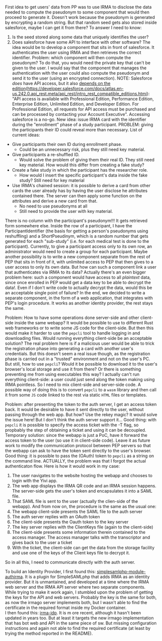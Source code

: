First idea to get users' data from PP was to use IRMA to disclose the data needed to compute the pseudonym to some component that would then proceed to generate it.
Doesn't work because the pseudonym is generated by encrypting a random string. But that random seed gets also stored inside salesforce, maybe I can get it from
there? To answer I need to know:
1. Is the seed stored along some data that uniquely identifies the user?
2. Does salesforce have some API to interface with other software?
The idea would be to develop a component that sits in front of salesforce. It authenticates the user using IRMA and then retrieves the correct identifier. Problem:
which component will then compute the pseudonym? To do that, you would need the private key that can't be given to the user. I would say that the component that
manages the authentication with the user could also compute the pseudonym and send it to the user (using an encrypted connection).
NOTE: Salesforce *does* have API access, but it also [depends on the edition]()(https://developer.salesforce.com/docs/atlas.en-us.242.0.api_rest.meta/api_rest/intro_rest_compatible_editions.htmi): "API access is available with Professional Edition, Performance Edition, Enterprise Edition, Unlimited Edition, and Developer Edition. For Professional
Edition, all requests for API access must be purchased and can be processed by contacting your Account Executive".
Accessing salesforce is a no-go. New idea: issue IRMA card with the identifier during the "enrollment" phase of a study participant.
PROBLEM: giving the participants their ID could reveal more than necessary. List of current ideas:
- Give participants their own ID during enrollment phase. 
    - Could be an unnecessary risk, plus they still need key material.
- Give participants a re-shuffled ID. 
    - Would solve the problem of giving them their real ID. They still need key material. How would this differ from creating a fake study?
- Create a fake study in which the participant has the researcher role. 
    - How would I insert the specific participant's data inside the fake study? Still need for key material
- Use IRMA's chained session: it is possible to derive a card from other cards the user already has by having the user disclose he attributes contained there. The server can then apply some function on the attributes and derive a new card from that. 
    - No need to use pseudonyms at all
    - Still need to provide the user with key material.


There is no column with the participant's pseudonym!!! It gets retrieved form somewhere else. Inside the row of a participant, I have the ParticipantIdentifier (the basis for getting a person's pseudonyms using reshuffling) and a ShortPseudinym, which is a random number that gets generated for each "sub-study" (i.e. for each medical test is done to the participant).
Currently, to give a participant access only to its own row, an administrator would need to create a group for each participant. 
Maybe another possibility is to write a new component separate from the rest of PEP that sits in front of it, with unlimited access to PEP that then gives to a user access to only its own data. But how can such a component link a user that authenticates via IRMA to its data? Actually there's an even bigger problem here:  such a component would have access to all *plaintext* data, since once enrolled in PEP would get a data key to be able to decrypt the data!. Even if I don't write code to actually decrypt the data, would this be an acceptable  single point of failure?
In the end, we decided to write a separate component, in the form of a web application, that integrates with PEP's login procedure. It works as another identity provider, the rest stays the same.

Problem: How to have some operations done server-side and other client-side inside the same webapp? It would be possible to use to different Rust web frameworks or
to write some JS code for the client-side. But then this would make it harder to use the `pepcli` tool to handle logging in and downloading files. Would running
everything client-side be an acceptable solution? The real problem here is if a malicious user would be able to trick the registration phase into generating a card with another user's credentials. But this doesn't seem a real issue though, as the registration phase is carried out in a "trusted" environment and not on the
user's PC. But still, how to use `pepcli`? Would it be possible to download it to the user's browser's local storage and use it from there? Or there is something
preventing me from using executables this way? 
I actually can't run everything client-side: a user could just send along the token making using IRMA pointless. So I need to mix client-side and server-side code.
A possible way of doing this is to convert `pepcli` to a `wasm` library and then call it from some `JS` code linked to the rest via static `HTML` files or templates.

Problem: after presenting the token to the auth server, I get an access token back. It would be desirable to have it sent directly to the user, without passing through the web app. But how? Use the rekey magic? It would solve the issue here! But I don't think the auth server support it...
Good thing: with `pepcli` it is possible to specify the access ticket with the -T flag, so propbably the step of obtaining a ticket and using it can be decoupled.
Temporary solution: since the webapp is just a PoC, have it forward the access token to the user (so use it in client-side code). Leave it as future work to modify the communication protocol between PEP servers so that the webapp can ask to have the token sent directly to the user's browser.
Good thing: it is possible to pass the (OAuth) token to `pepcli` as a string on the command line.
ACTUALLY, the problem was that I forgot the actual authenticaton flow. Here is how it would work in my case:

1. The user navigates to the website hosting the webapp and chooses to login with the Yivi app.
2. The web app displays the IRMA QR code and an IRMA session happens. The server-side gets the user's token and encapsulates it into a SAML file. 
3. That SAML file is sent to the user (actually the clien-side of the webapp).
And from now on, the procedure is the same as the usual one:
4. The webapp client-side presents the SAML file to the auth server
5. The  auth server replies with an OAuth token
6. The client-side presents the Oauth token to the key server
7. The key server replies with the ClientKeys file (again to the client-side)
8. The client-side presents some information therein contained to the access manager. The access manager talks with the transcriptor and gives back to the user a ticket
9. With the ticket, the client-side can get the data from the storage facility and use one of the keys of the Client keys file to decrypt it.

So in all this, I need to communicate directly with the auth server.

To build an Identity Provider, I first found this: [simplesamlphp-module-authirma](https://github.com/privacybydesign/simplesamlphp-module-authirma). It is a plugin for SimpleSAMLphp that adds IRMA as an identity provider. But it is unmantained, and developed at a time where the IRMA web server and the IRMA API server where two separate components. While trying to make it work again, I stumbled upon the problem of getting the keys for the API and web servers. Probably the key is the same for both, as now the irmago server implements both, but I wasn't able to find the certificate in the required format inside my Docker container.  
I then found this: [irma-idp](https://github.com/SURFnet/irma-idp). It is m ore recent, although it hasn't been updated in years too. But at least it targets the new irmago implementation that has bot web and API in the same piece of sw. But missing configuration instructions and again not able to find the required certificate (at least by trying the method reported in the README).
